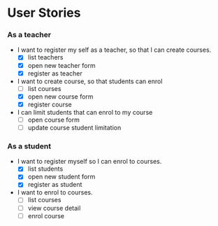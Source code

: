 # User Stories

### As a teacher
- I want to register my self as a teacher, so that I can create courses.
  - [x] list teachers
  - [x] open new teacher form
  - [x] register as teacher
- I want to create course, so that students can enrol
  - [ ] list courses
  - [x] open new course form
  - [x] register course
- I can limit students that can enrol to my course
  - [ ] open course form
  - [ ] update course student limitation
 
### As a student
- I want to register myself so I can enrol to courses.
  - [x] list students
  - [x] open new student form
  - [x] register as student
- I want to enrol to courses.
  - [ ] list courses
  - [ ] view course detail
  - [ ] enrol course
